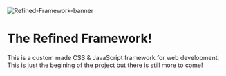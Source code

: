 ![Refined-Framework-banner](https://github.com/Refined-Web-Development/Refined-CSS-Framework/assets/74338836/ed6f160a-ba59-431f-9f93-b19479a9b2e4)
# The Refined Framework!
This is a custom made CSS & JavaScript framework for web development. This is just the begining of the project but there is still more to come!

